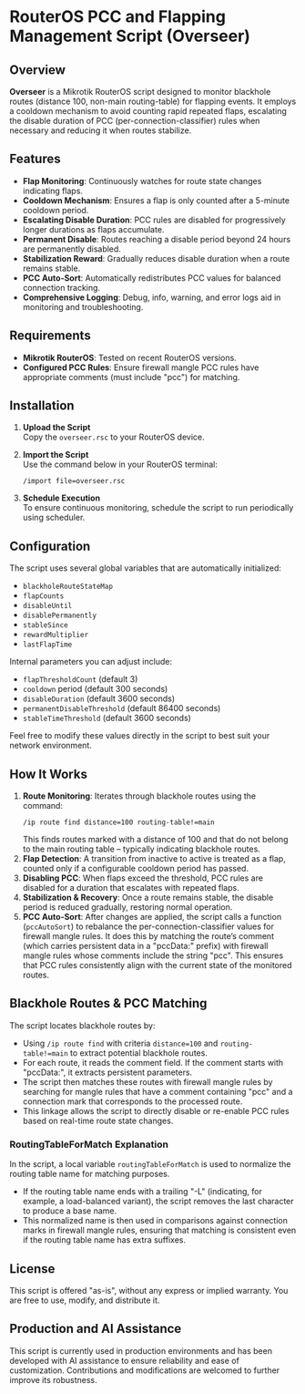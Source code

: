 # RouterOS PCC and Flapping Management Script (Overseer)

## Overview
**Overseer** is a Mikrotik RouterOS script designed to monitor blackhole routes (distance 100, non-main routing-table) for flapping events. It employs a cooldown mechanism to avoid counting rapid repeated flaps, escalating the disable duration of PCC (per-connection-classifier) rules when necessary and reducing it when routes stabilize.

## Features
- **Flap Monitoring**: Continuously watches for route state changes indicating flaps.
- **Cooldown Mechanism**: Ensures a flap is only counted after a 5-minute cooldown period.
- **Escalating Disable Duration**: PCC rules are disabled for progressively longer durations as flaps accumulate.
- **Permanent Disable**: Routes reaching a disable period beyond 24 hours are permanently disabled.
- **Stabilization Reward**: Gradually reduces disable duration when a route remains stable.
- **PCC Auto-Sort**: Automatically redistributes PCC values for balanced connection tracking.
- **Comprehensive Logging**: Debug, info, warning, and error logs aid in monitoring and troubleshooting.

## Requirements
- **Mikrotik RouterOS**: Tested on recent RouterOS versions.
- **Configured PCC Rules**: Ensure firewall mangle PCC rules have appropriate comments (must include "pcc") for matching.

## Installation
1. **Upload the Script**  
   Copy the `overseer.rsc` to your RouterOS device.

2. **Import the Script**  
   Use the command below in your RouterOS terminal:
   ```
   /import file=overseer.rsc
   ```

3. **Schedule Execution**  
   To ensure continuous monitoring, schedule the script to run periodically using scheduler.

## Configuration
The script uses several global variables that are automatically initialized:
- `blackholeRouteStateMap`
- `flapCounts`
- `disableUntil`
- `disablePermanently`
- `stableSince`
- `rewardMultiplier`
- `lastFlapTime`

Internal parameters you can adjust include:
- `flapThresholdCount` (default 3)
- `cooldown` period (default 300 seconds)
- `disableDuration` (default 3600 seconds)
- `permanentDisableThreshold` (default 86400 seconds)
- `stableTimeThreshold` (default 3600 seconds)

Feel free to modify these values directly in the script to best suit your network environment.

## How It Works
1. **Route Monitoring**: Iterates through blackhole routes using the command:
   ```
   /ip route find distance=100 routing-table!=main
   ```
   This finds routes marked with a distance of 100 and that do not belong to the main routing table – typically indicating blackhole routes.
2. **Flap Detection**: A transition from inactive to active is treated as a flap, counted only if a configurable cooldown period has passed.
3. **Disabling PCC**: When flaps exceed the threshold, PCC rules are disabled for a duration that escalates with repeated flaps.
4. **Stabilization & Recovery**: Once a route remains stable, the disable period is reduced gradually, restoring normal operation.
5. **PCC Auto-Sort**: After changes are applied, the script calls a function (`pccAutoSort`) to rebalance the per-connection-classifier values for firewall mangle rules. It does this by matching the route’s comment (which carries persistent data in a "pccData:" prefix) with firewall mangle rules whose comments include the string "pcc". This ensures that PCC rules consistently align with the current state of the monitored routes.

## Blackhole Routes & PCC Matching
The script locates blackhole routes by:
- Using `/ip route find` with criteria `distance=100` and `routing-table!=main` to extract potential blackhole routes.
- For each route, it reads the comment field. If the comment starts with "pccData:", it extracts persistent parameters.
- The script then matches these routes with firewall mangle rules by searching for mangle rules that have a comment containing "pcc" and a connection mark that corresponds to the processed route.
- This linkage allows the script to directly disable or re-enable PCC rules based on real-time route state changes.

### RoutingTableForMatch Explanation
In the script, a local variable `routingTableForMatch` is used to normalize the routing table name for matching purposes.  
- If the routing table name ends with a trailing "-L" (indicating, for example, a load-balanced variant), the script removes the last character to produce a base name.  
- This normalized name is then used in comparisons against connection marks in firewall mangle rules, ensuring that matching is consistent even if the routing table name has extra suffixes.

## License
This script is offered "as-is", without any express or implied warranty. You are free to use, modify, and distribute it.

## Production and AI Assistance
This script is currently used in production environments and has been developed with AI assistance to ensure reliability and ease of customization. Contributions and modifications are welcomed to further improve its robustness.